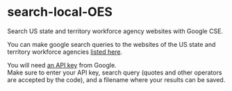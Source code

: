 # search-local-OES
Search US state and territory workforce agency websites with Google CSE.

You can make google search queries to the websites of the US state and territory workforce agencies [listed here](https://www.bls.gov/bls/ofolist.htm).

You will need [an API key](https://developers.google.com/custom-search/json-api/v1/overview) from Google.<br>
Make sure to enter your API key, search query (quotes and other operators are accepted by the code), and a filename where your results can be saved.<br>
